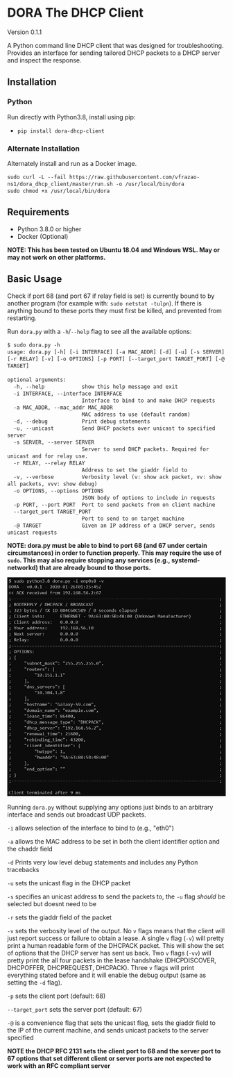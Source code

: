 # DORA The DHCP Client

Version 0.1.1

A Python command line DHCP client that was designed for troubleshooting. Provides an interface for sending tailored DHCP packets to a DHCP server and inspect the response.

## Installation

### Python

Run directly with Python3.8, install using pip:

* `pip install dora-dhcp-client`

### Alternate Installation

Alternately install and run as a Docker image.

```shell
sudo curl -L --fail https://raw.githubusercontent.com/vfrazao-ns1/dora_dhcp_client/master/run.sh -o /usr/local/bin/dora
sudo chmod +x /usr/local/bin/dora
```

## Requirements

* Python 3.8.0 or higher
* Docker (Optional)

**NOTE: This has been tested on Ubuntu 18.04 and Windows WSL. May or may not work on other platforms.**

## Basic Usage

Check if port 68 (and port 67 if relay field is set) is currently bound to by another program (for example with: `sudo netstat -tulpn`). If there is anything bound to these ports they must first be killed, and prevented from restarting.

Run `dora.py` with a `-h`/`--help` flag to see all the available options:

```shell
$ sudo dora.py -h
usage: dora.py [-h] [-i INTERFACE] [-a MAC_ADDR] [-d] [-u] [-s SERVER] [-r RELAY] [-v] [-o OPTIONS] [-p PORT] [--target_port TARGET_PORT] [-@ TARGET]

optional arguments:
  -h, --help            show this help message and exit
  -i INTERFACE, --interface INTERFACE
                        Interface to bind to and make DHCP requests
  -a MAC_ADDR, --mac_addr MAC_ADDR
                        MAC address to use (default random)
  -d, --debug           Print debug statements
  -u, --unicast         Send DHCP packets over unicast to specified server
  -s SERVER, --server SERVER
                        Server to send DHCP packets. Required for unicast and for relay use.
  -r RELAY, --relay RELAY
                        Address to set the giaddr field to
  -v, --verbose         Verbosity level (v: show ack packet, vv: show all packets, vvv: show debug)
  -o OPTIONS, --options OPTIONS
                        JSON body of options to include in requests
  -p PORT, --port PORT  Port to send packets from on client machine
  --target_port TARGET_PORT
                        Port to send to on target machine
  -@ TARGET             Given an IP address of a DHCP server, sends unicast requests
```

**NOTE: dora.py must be able to bind to port 68 (and 67 under certain circumstances) in order to function properly. This may require the use of `sudo`. This may also require stopping any services (e.g., systemd-networkd) that are already bound to those ports.**

![DORA Client Example](images/dora_ex1.PNG)

Running `dora.py` without supplying any options just binds to an arbitrary interface and sends out broadcast UDP packets.

`-i` allows selection of the interface to bind to (e.g., "eth0")

`-a` allows the MAC address to be set in both the client identifier option and the chaddr field

`-d` Prints very low level debug statements and includes any Python tracebacks

`-u` sets the unicast flag in the DHCP packet

`-s` specifies an unicast address to send the packets to, the `-u` flag *should* be selected but doesnt need to be

`-r` sets the giaddr field of the packet

`-v` sets the verbosity level of the output. No `v` flags means that the client will just report success or failure to obtain a lease. A single `v` flag (`-v`) will pretty print  a human readable form of the DHCPACK packet. This will show the set of options that the DHCP server has sent us back. Two `v` flags (`-vv`) will pretty print the all four packets in the lease handshake (DHCPDISCOVER, DHCPOFFER, DHCPREQUEST, DHCPACK). Three `v` flags will print everything stated before and it will enable the debug output (same as setting the `-d` flag).

`-p` sets the client port (default: 68)

`--target_port` sets the server port (default: 67)

`-@` is a convenience flag that sets the unicast flag, sets the giaddr field to the IP of the current machine, and sends unicast packets to the server specified

**NOTE the DHCP RFC 2131 sets the client port to 68 and the server port to 67 options that set different client or server ports are not expected to work with an RFC compliant server**
